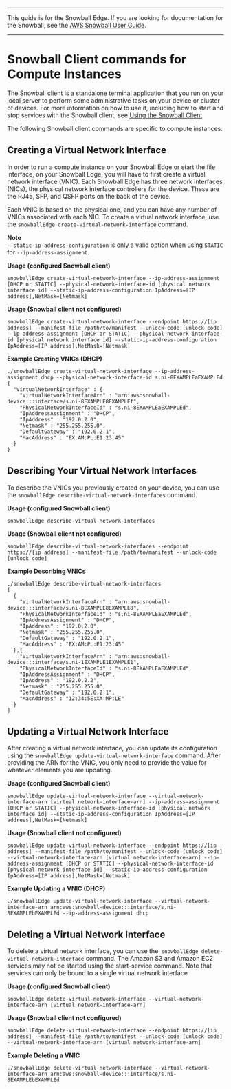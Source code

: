 --------

This guide is for the Snowball Edge\. If you are looking for documentation for the Snowball, see the [AWS Snowball User Guide](http://docs.aws.amazon.com/snowball/latest/ug/whatissnowball.html)\.

--------

# Snowball Client commands for Compute Instances<a name="using-ec2-edge-client"></a>

The Snowball client is a standalone terminal application that you run on your local server to perform some administrative tasks on your device or cluster of devices\. For more information on how to use it, including how to start and stop services with the Snowball client, see [Using the Snowball Client](using-client.md)\.

The following Snowball client commands are specific to compute instances\.

## Creating a Virtual Network Interface<a name="ec2-edge-create-vnic"></a>

In order to run a compute instance on your Snowball Edge or start the file interface, on your Snowball Edge, you will have to first create a virtual network interface \(VNIC\)\. Each Snowball Edge has three network interfaces \(NICs\), the physical network interface controllers for the device\. These are the RJ45, SFP, and QSFP ports on the back of the device\.

Each VNIC is based on the physical one, and you can have any number of VNICs associated with each NIC\. To create a virtual network interface, use the `snowballEdge create-virtual-network-interface` command\. 

**Note**  
`--static-ip-address-configuration` is only a valid option when using `STATIC` for `--ip-address-assignment`\.

**Usage \(configured Snowball client\)**

```
snowballEdge create-virtual-network-interface --ip-address-assignment [DHCP or STATIC] --physical-network-interface-id [physical network interface id] --static-ip-address-configuration IpAddress=[IP address],NetMask=[Netmask]
```

**Usage \(Snowball client not configured\)**

```
snowballEdge create-virtual-network-interface --endpoint https://[ip address] --manifest-file /path/to/manifest --unlock-code [unlock code] --ip-address-assignment [DHCP or STATIC] --physical-network-interface-id [physical network interface id] --static-ip-address-configuration IpAddress=[IP address],NetMask=[Netmask]
```

**Example Creating VNICs \(DHCP\)**  

```
./snowballEdge create-virtual-network-interface --ip-address-assignment dhcp --physical-network-interface-id s.ni-8EXAMPLEaEXAMPLEd
{
  "VirtualNetworkInterface" : {
    "VirtualNetworkInterfaceArn" : "arn:aws:snowball-device:::interface/s.ni-8EXAMPLE8EXAMPLEf",
    "PhysicalNetworkInterfaceId" : "s.ni-8EXAMPLEaEXAMPLEd",
    "IpAddressAssignment" : "DHCP",
    "IpAddress" : "192.0.2.0",
    "Netmask" : "255.255.255.0",
    "DefaultGateway" : "192.0.2.1",
    "MacAddress" : "EX:AM:PL:E1:23:45"
  }
}
```

## Describing Your Virtual Network Interfaces<a name="ec2-edge-describe-vnic"></a>

To describe the VNICs you previously created on your device, you can use the `snowballEdge describe-virtual-network-interfaces` command\.

**Usage \(configured Snowball client\)**

```
snowballEdge describe-virtual-network-interfaces
```

**Usage \(Snowball client not configured\)**

```
snowballEdge describe-virtual-network-interfaces --endpoint https://[ip address] --manifest-file /path/to/manifest --unlock-code [unlock code]
```

**Example Describing VNICs**  

```
./snowballEdge describe-virtual-network-interfaces
[
  {
    "VirtualNetworkInterfaceArn" : "arn:aws:snowball-device:::interface/s.ni-8EXAMPLE8EXAMPLE8",
    "PhysicalNetworkInterfaceId" : "s.ni-8EXAMPLEaEXAMPLEd",
    "IpAddressAssignment" : "DHCP",
    "IpAddress" : "192.0.2.0",
    "Netmask" : "255.255.255.0",
    "DefaultGateway" : "192.0.2.1",
    "MacAddress" : "EX:AM:PL:E1:23:45"
  },{
    "VirtualNetworkInterfaceArn" : "arn:aws:snowball-device:::interface/s.ni-1EXAMPLE1EXAMPLE1",
    "PhysicalNetworkInterfaceId" : "s.ni-8EXAMPLEaEXAMPLEd",
    "IpAddressAssignment" : "DHCP",
    "IpAddress" : "192.0.2.2",
    "Netmask" : "255.255.255.0",
    "DefaultGateway" : "192.0.2.1",
    "MacAddress" : "12:34:5E:XA:MP:LE"
  }  
]
```

## Updating a Virtual Network Interface<a name="ec2-edge-update-vnic"></a>

After creating a virtual network interface, you can update its configuration using the `snowballEdge update-virtual-network-interface` command\. After providing the ARN for the VNIC, you only need to provide the value for whatever elements you are updating\.

**Usage \(configured Snowball client\)**

```
snowballEdge update-virtual-network-interface --virtual-network-interface-arn [virtual network-interface-arn] --ip-address-assignment [DHCP or STATIC] --physical-network-interface-id [physical network interface id] --static-ip-address-configuration IpAddress=[IP address],NetMask=[Netmask]
```

**Usage \(Snowball client not configured\)**

```
snowballEdge update-virtual-network-interface --endpoint https://[ip address] --manifest-file /path/to/manifest --unlock-code [unlock code] --virtual-network-interface-arn [virtual network-interface-arn] --ip-address-assignment [DHCP or STATIC] --physical-network-interface-id [physical network interface id] --static-ip-address-configuration IpAddress=[IP address],NetMask=[Netmask]
```

**Example Updating a VNIC \(DHCP\)**  

```
./snowballEdge update-virtual-network-interface --virtual-network-interface-arn arn:aws:snowball-device:::interface/s.ni-8EXAMPLEbEXAMPLEd --ip-address-assignment dhcp
```

## Deleting a Virtual Network Interface<a name="ec2-edge-delete-vnic"></a>

To delete a virtual network interface, you can use the` snowballEdge delete-virtual-network-interface` command\. The Amazon S3 and Amazon EC2 services may not be started using the start\-service command\. Note that services can only be bound to a single virtual network interface

**Usage \(configured Snowball client\)**

```
snowballEdge delete-virtual-network-interface --virtual-network-interface-arn [virtual network-interface-arn]
```

**Usage \(Snowball client not configured\)**

```
snowballEdge delete-virtual-network-interface --endpoint https://[ip address] --manifest-file /path/to/manifest --unlock-code [unlock code] --virtual-network-interface-arn [virtual network-interface-arn]
```

**Example Deleting a VNIC**  

```
./snowballEdge delete-virtual-network-interface --virtual-network-interface-arn arn:aws:snowball-device:::interface/s.ni-8EXAMPLEbEXAMPLEd
```
